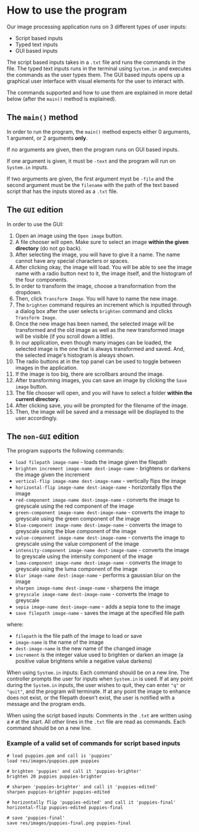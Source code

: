 # How to use the program

Our image processing application runs on 3 different types of user inputs:

- Script based inputs
- Typed text inputs
- GUI based inputs

The script based inputs takes in a `.txt` file and runs the commands in the file.
The typed text inputs runs in the terminal using `System.in` and executes the
commands as the user types them.
The GUI based inputs opens up a graphical user interface with visual elements
for the user to interact with.

The commands supported and how to use them are explained in more detail below 
(after the `main()` method is explained).

## The `main()` method

In order to run the program, the `main()` method expects either 0 arguments, 1 argument, or
2 arguments **only**. 

If no arguments are given, then the program runs on GUI based inputs.

If one argument is given, it must be `-text` and the program will run on `System.in` inputs.

If two arguments are given, the first argument myst be `-file` and the second
argument must be the `filename` with the path of the text based script that has the inputs
stored as a `.txt` file.


## The `GUI` edition

In order to use the GUI:

1. Open an image using the `Open image` button.
2. A file chooser will open. Make sure to select an image **within the given directory** (do not 
go back).
3. After selecting the image, you will have to give it a name. The name cannot have any
special characters or spaces.
4. After clicking okay, the image will load. You will be able to see the image name with a radio
button next to it, the image itself, and the histogram of the four components.
5. In order to transform the image, choose a transformation from the dropdown.
6. Then, click `Transform Image`. You will have to name the new image.
7. The `brighten` command requires an increment which is inputted through a dialog box after the
   user selects `brighten` command and clicks `Transform Image`.
8. Once the new image has been named, the selected image will be transformed and the old image as well
as the new transformed image will be visible (if you scroll down a little).
9. In our application, even though many images can be loaded, the selected image is the one that 
is always transformed and saved. And, the selected image's histogram is always shown.
10. The radio buttons at in the top panel can be used to toggle between images in the application.
11. If the image is too big, there are scrollbars around the image.
12. After transforming images, you can save an image by clicking the `Save image` button.
13. The file chooser will open, and you will have to select a folder **within the current directory**.
14. After clicking save, you will be prompted for the filename of the image.
15. Then, the image will be saved and a message will be displayed to the user accordingly.


## The `non-GUI` edition

The program supports the following commands:

- `load filepath image-name` - loads the image given the filepath
- `brighten increment image-name dest-image-name` - brightens or darkens the image given the 
increment
- `vertical-flip image-name dest-image-name` - vertically flips the image
- `horizontal-flip image-name dest-image-name` - horizontally flips the image
- `red-component image-name dest-image-name` - converts the image to greyscale using the red
component of the image 
- `green-component image-name dest-image-name` - converts the image to greyscale using the green 
component of the image
- `blue-component image-name dest-image-name` - converts the image to greyscale using the blue 
component of the image
- `value-component image-name dest-image-name` - converts the image to greyscale using the value 
component of the image
- `intensity-component image-name dest-image-name` - converts the image to greyscale using the 
intensity component of the image
- `luma-component image-name dest-image-name` - converts the image to greyscale using the luma 
component of the image
- `blur image-name dest-image-name` - performs a gaussian blur on the image
- `sharpen image-name dest-image-name` - sharpens the image
- `greyscale image-name dest-image-name` - converts the image to greyscale
- `sepia image-name dest-image-name` - adds a sepia tone to the image
- `save filepath image-name` - saves the image at the specified file path

where:

- `filepath` is the file path of the image to load or save
- `image-name` is the name of the image
- `dest-image-name` is the new name of the changed image
- `increment` is the integer value used to brighten or darken an image (a 
positive value brightens while a negative value darkens)


When using `System.in` inputs:
Each command should be on a new line. The controller prompts the user for
inputs when `System.in` is used. If at any point during the `System.in` inputs, the user wishes to 
quit, they can enter `"q"` or `"quit"`, and the program will terminate. If at any point the image to 
enhance does not exist, or the filepath doesn't exist, the user is notified with a message and 
the program ends.

When using the script based inputs:
Comments in the `.txt` are written using a `#` at the start. All other lines
in the `.txt` file are read as commands. Each command should be on a new line.


### Example of a valid set of commands for script based inputs

    # load puppies.ppm and call is 'puppies'
    load res/images/puppies.ppm puppies
    
    # brighten 'puppies' and call it 'puppies-brighter'
    brighten 20 puppies puppies-brighter
    
    # sharpen 'puppies-brighter' and call it 'puppies-edited'
    sharpen puppies-brighter puppies-edited
    
    # horizontally flip 'puppies-edited' and call it 'puppies-final'
    horizontal-flip puppies-edited puppies-final

    # save 'puppies-final' 
    save res/images/puppies-final.png puppies-final